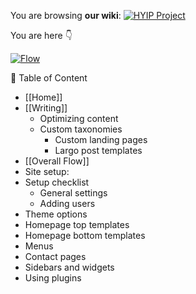 You are browsing **our wiki**:
[![HYIP Project](https://avatars2.githubusercontent.com/u/8466209?v=3&s=460)](https://github.com/hyip)

You are here :point_down: 

[![Flow](https://hyipworld.github.io/images/github/doc/info.png)](https://github.com/bramp/js-sequence-diagrams)


:scroll: Table of Content 
* [[Home]]
* [[Writing]]
  * Optimizing content
  * Custom taxonomies
    * Custom landing pages
    * Largo post templates
* [[Overall Flow]]
* Site setup:
* Setup checklist
  * General settings
  * Adding users
* Theme options
* Homepage top templates
* Homepage bottom templates
* Menus
* Contact pages
* Sidebars and widgets
* Using plugins